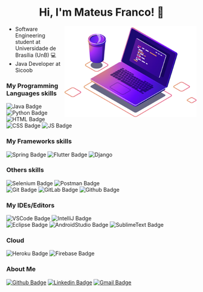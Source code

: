 <h1 align="center"> Hi, I'm Mateus Franco! 👋 </h1><img align="right" src="https://github.com/Rubenscode/Rubenscode/blob/main/img/computer.png" width="350"/>

* Software Engineering student at Universidade de Brasília (UnB) 💻
* Java Developer at Sicoob

### My Programming Languages skills
![Java Badge](https://img.shields.io/badge/Java-%23ED8B00.svg?&style=for-the-badge&logo=java&logoColor=white?logoWidth=40)
![Python Badge](https://img.shields.io/badge/python-%230175C2.svg?style=for-the-badge&logo=python&logoColor=white)
<br>
![HTML Badge](https://img.shields.io/badge/html5-%23E34F26.svg?style=for-the-badge&logo=html5&logoColor=white)
![CSS Badge](https://img.shields.io/badge/css3-%231572B6.svg?style=for-the-badge&logo=css3&logoColor=white)
![JS Badge](https://img.shields.io/badge/javascript-%23323330.svg?style=for-the-badge&logo=javascript&logoColor=%23F7DF1E)
<br>

### My Frameworks skills

![Spring Badge](https://img.shields.io/badge/Spring%20-%236DB33F.svg?&style=for-the-badge&logo=spring&logoColor=white)
![Flutter Badge](https://img.shields.io/badge/Flutter-%2302569B.svg?style=for-the-badge&logo=Flutter&logoColor=white)
![Django](https://img.shields.io/badge/Django%20-%236DB33F.svg?&style=for-the-badge&logo=django&logoColor=white)
<br>

### Others skills
![Selenium Badge](https://img.shields.io/badge/Selenium-0FAAFF.svg?&style=for-the-badge&logo=selenium&logoColor=white)
![Postman Badge](https://img.shields.io/badge/Postman-FF6C37?style=for-the-badge&logo=postman&logoColor=red)
<br>
![Git Badge](https://img.shields.io/badge/git-%23F05033.svg?style=for-the-badge&logo=git&logoColor=white)
![GitLab Badge](https://img.shields.io/badge/gitlab-%23181717.svg?style=for-the-badge&logo=gitlab&logoColor=white)
![Github Badge](https://img.shields.io/badge/github-%23121011.svg?style=for-the-badge&logo=github&logoColor=white)
<br>

### My IDEs/Editors
![VSCode Badge](https://img.shields.io/badge/Visual_Studio_Code-0078d7.svg?style=for-the-badge&logo=visual-studio-code&logoColor=white)
![IntelliJ Badge](https://img.shields.io/badge/IntelliJ_IDEA-000000.svg?style=for-the-badge&logo=intellij-idea&logoColor=white)
<br>
![Eclipse Badge](https://img.shields.io/badge/Eclipse-3E4D78.svg?style=for-the-badge&logo=eclipse&logoColor=white)
![AndroidStudio Badge](https://img.shields.io/badge/Android_Studio-01DE7A.svg?style=for-the-badge&logo=android-studio&logoColor=white)
![SublimeText Badge](https://img.shields.io/badge/sublime_text-%23575757.svg?style=for-the-badge&logo=sublime-text&logoColor=important)
<br>

### Cloud
![Heroku Badge](https://img.shields.io/badge/heroku-%23430098.svg?style=for-the-badge&logo=heroku&logoColor=white)
![Firebase Badge](https://img.shields.io/badge/firebase-%23039BE5.svg?style=for-the-badge&logo=firebase)
<br>

### About Me 

[![Github Badge](https://img.shields.io/badge/-Github-000?style=for-the-badge&logo=Github&logoColor=white&link=https://github.com/mateusvff)](https://github.com/mateusvff)
[![Linkedin Badge](https://img.shields.io/badge/-LinkedIn-blue?style=for-the-badge&logo=Linkedin&logoColor=white&link=https://www.linkedin.com/in/https://www.linkedin.com/in/mateus-franco-3782531a2/)](https://www.linkedin.com/in/mateus-franco-3782531a2/)
[![Gmail Badge](https://img.shields.io/badge/-Gmail-c14438?style=for-the-badge&logo=Gmail&logoColor=white&link=mailto:mateusfrancovinicius@gmail.com)](mailto:mateusfrancovinicius@gmail.com)<br>
